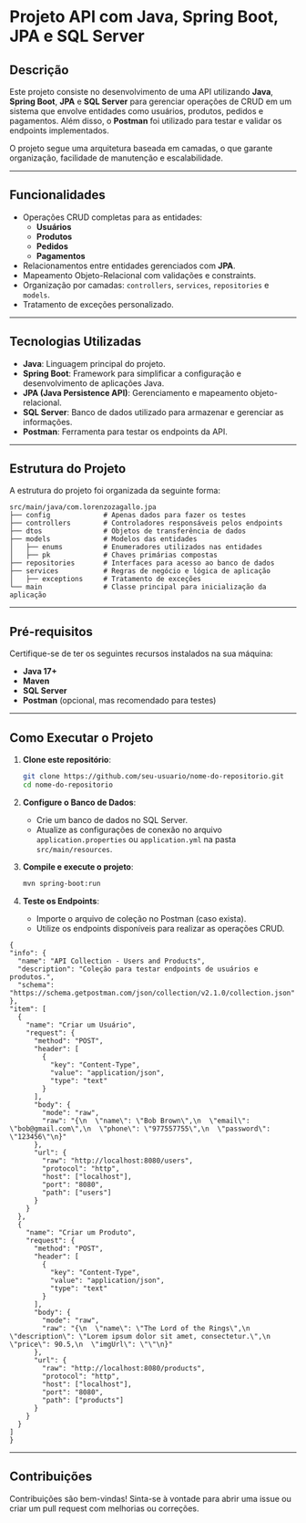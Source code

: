 # Projeto API com Java, Spring Boot, JPA e SQL Server  

## Descrição  
Este projeto consiste no desenvolvimento de uma API utilizando **Java**, **Spring Boot**, **JPA** e **SQL Server** para gerenciar operações de CRUD em um sistema que envolve entidades como usuários, produtos, pedidos e pagamentos. Além disso, o **Postman** foi utilizado para testar e validar os endpoints implementados.  

O projeto segue uma arquitetura baseada em camadas, o que garante organização, facilidade de manutenção e escalabilidade.  

---

## Funcionalidades  
- Operações CRUD completas para as entidades:  
  - **Usuários**  
  - **Produtos**  
  - **Pedidos**  
  - **Pagamentos**  
- Relacionamentos entre entidades gerenciados com **JPA**.  
- Mapeamento Objeto-Relacional com validações e constraints.  
- Organização por camadas: `controllers`, `services`, `repositories` e `models`.  
- Tratamento de exceções personalizado.  

---

## Tecnologias Utilizadas  
- **Java**: Linguagem principal do projeto.  
- **Spring Boot**: Framework para simplificar a configuração e desenvolvimento de aplicações Java.  
- **JPA (Java Persistence API)**: Gerenciamento e mapeamento objeto-relacional.  
- **SQL Server**: Banco de dados utilizado para armazenar e gerenciar as informações.  
- **Postman**: Ferramenta para testar os endpoints da API.  

---

## Estrutura do Projeto  
A estrutura do projeto foi organizada da seguinte forma:  
```
src/main/java/com.lorenzozagallo.jpa
├── config             # Apenas dados para fazer os testes
├── controllers        # Controladores responsáveis pelos endpoints  
├── dtos               # Objetos de transferência de dados  
├── models             # Modelos das entidades  
│   ├── enums          # Enumeradores utilizados nas entidades  
│   ├── pk             # Chaves primárias compostas  
├── repositories       # Interfaces para acesso ao banco de dados  
├── services           # Regras de negócio e lógica de aplicação  
│   ├── exceptions     # Tratamento de exceções  
└── main               # Classe principal para inicialização da aplicação  
```  

---

## Pré-requisitos  
Certifique-se de ter os seguintes recursos instalados na sua máquina:  
- **Java 17+**  
- **Maven**  
- **SQL Server**  
- **Postman** (opcional, mas recomendado para testes)  

---

## Como Executar o Projeto  

1. **Clone este repositório**:  
   ```bash  
   git clone https://github.com/seu-usuario/nome-do-repositorio.git  
   cd nome-do-repositorio  
   ```  

2. **Configure o Banco de Dados**:  
   - Crie um banco de dados no SQL Server.  
   - Atualize as configurações de conexão no arquivo `application.properties` ou `application.yml` na pasta `src/main/resources`.  

3. **Compile e execute o projeto**:  
   ```bash  
   mvn spring-boot:run  
   ```  

4. **Teste os Endpoints**:  
   - Importe o arquivo de coleção no Postman (caso exista).
   - Utilize os endpoints disponíveis para realizar as operações CRUD.
  ```
  {
  "info": {
    "name": "API Collection - Users and Products",
    "description": "Coleção para testar endpoints de usuários e produtos.",
    "schema": "https://schema.getpostman.com/json/collection/v2.1.0/collection.json"
  },
  "item": [
    {
      "name": "Criar um Usuário",
      "request": {
        "method": "POST",
        "header": [
          {
            "key": "Content-Type",
            "value": "application/json",
            "type": "text"
          }
        ],
        "body": {
          "mode": "raw",
          "raw": "{\n  \"name\": \"Bob Brown\",\n  \"email\": \"bob@gmail.com\",\n  \"phone\": \"977557755\",\n  \"password\": \"123456\"\n}"
        },
        "url": {
          "raw": "http://localhost:8080/users",
          "protocol": "http",
          "host": ["localhost"],
          "port": "8080",
          "path": ["users"]
        }
      }
    },
    {
      "name": "Criar um Produto",
      "request": {
        "method": "POST",
        "header": [
          {
            "key": "Content-Type",
            "value": "application/json",
            "type": "text"
          }
        ],
        "body": {
          "mode": "raw",
          "raw": "{\n  \"name\": \"The Lord of the Rings\",\n  \"description\": \"Lorem ipsum dolor sit amet, consectetur.\",\n  \"price\": 90.5,\n  \"imgUrl\": \"\"\n}"
        },
        "url": {
          "raw": "http://localhost:8080/products",
          "protocol": "http",
          "host": ["localhost"],
          "port": "8080",
          "path": ["products"]
        }
      }
    }
  ]
}

  ```

---

## Contribuições  
Contribuições são bem-vindas! Sinta-se à vontade para abrir uma issue ou criar um pull request com melhorias ou correções.
